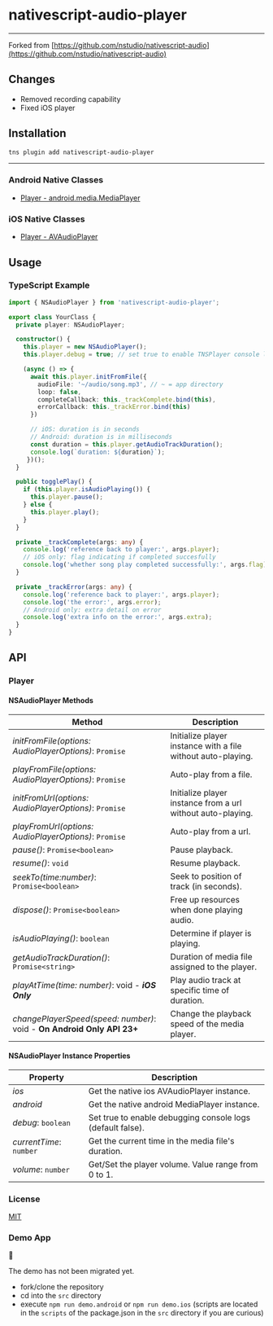 # nativescript-audio-player
---

Forked from [https://github.com/nstudio/nativescript-audio](https://github.com/nstudio/nativescript-audio)

## Changes

+ Removed recording capability
+ Fixed iOS player

## Installation

`tns plugin add nativescript-audio-player`

---

### Android Native Classes

- [Player - android.media.MediaPlayer](http://developer.android.com/reference/android/media/MediaPlayer.html)

### iOS Native Classes

- [Player - AVAudioPlayer](https://developer.apple.com/library/ios/documentation/AVFoundation/Reference/AVAudioPlayerClassReference/)

## Usage

### TypeScript Example

```typescript
import { NSAudioPlayer } from 'nativescript-audio-player';

export class YourClass {
  private player: NSAudioPlayer;

  constructor() {
    this.player = new NSAudioPlayer();
    this.player.debug = true; // set true to enable TNSPlayer console logs for debugging.

    (async () => {
      await this.player.initFromFile({
        audioFile: '~/audio/song.mp3', // ~ = app directory
        loop: false,
        completeCallback: this._trackComplete.bind(this),
        errorCallback: this._trackError.bind(this)
      })

      // iOS: duration is in seconds
      // Android: duration is in milliseconds
      const duration = this.player.getAudioTrackDuration();
      console.log(`duration: ${duration}`);
     })();
  }

  public togglePlay() {
    if (this.player.isAudioPlaying()) {
      this.player.pause();
    } else {
      this.player.play();
    }
  }

  private _trackComplete(args: any) {
    console.log('reference back to player:', args.player);
    // iOS only: flag indicating if completed succesfully
    console.log('whether song play completed successfully:', args.flag);
  }

  private _trackError(args: any) {
    console.log('reference back to player:', args.player);
    console.log('the error:', args.error);
    // Android only: extra detail on error
    console.log('extra info on the error:', args.extra);
  }
}
```

## API

### Player

#### NSAudioPlayer Methods

| Method                                                                 | Description                                                  |
| ---------------------------------------------------------------------- | ------------------------------------------------------------ |
| _initFromFile(options: AudioPlayerOptions)_: `Promise`                 | Initialize player instance with a file without auto-playing. |
| _playFromFile(options: AudioPlayerOptions)_: `Promise`                 | Auto-play from a file.                                       |
| _initFromUrl(options: AudioPlayerOptions)_: `Promise`                  | Initialize player instance from a url without auto-playing.  |
| _playFromUrl(options: AudioPlayerOptions)_: `Promise`                  | Auto-play from a url.                                        |
| _pause()_: `Promise<boolean>`                                          | Pause playback.                                              |
| _resume()_: `void`                                                     | Resume playback.                                             |
| _seekTo(time:number)_: `Promise<boolean>`                              | Seek to position of track (in seconds).                     |
| _dispose()_: `Promise<boolean>`                                        | Free up resources when done playing audio.                   |
| _isAudioPlaying()_: `boolean`                                          | Determine if player is playing.                              |
| _getAudioTrackDuration()_: `Promise<string>`                           | Duration of media file assigned to the player.               |
| _playAtTime(time: number)_: void - **_iOS Only_**                      | Play audio track at specific time of duration.               |
| _changePlayerSpeed(speed: number)_: void - **On Android Only API 23+** | Change the playback speed of the media player.               |

#### NSAudioPlayer Instance Properties

| Property                | Description                                                |
| ----------------------- | ---------------------------------------------------------- |
| _ios_                   | Get the native ios AVAudioPlayer instance.                 |
| _android_               | Get the native android MediaPlayer instance.               |
| _debug_: `boolean`      | Set true to enable debugging console logs (default false). |
| _currentTime_: `number` | Get the current time in the media file's duration.         |
| _volume_: `number`      | Get/Set the player volume. Value range from 0 to 1.        |

### License

[MIT](/LICENSE)

### Demo App

:no_entry_sign:

The demo has not been migrated yet.

- fork/clone the repository
- cd into the `src` directory
- execute `npm run demo.android` or `npm run demo.ios` (scripts are located in the `scripts` of the package.json in the `src` directory if you are curious)
